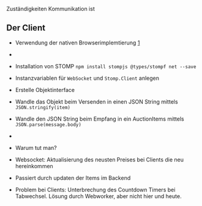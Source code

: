 Zuständigkeiten Kommunikation ist 

## Der Client
- Verwendung der nativen Browserimplemtierung [1]
- 
- Installation von STOMP 
`npm install stompjs @types/stompf net --save`

- Instanzvariablen für `WebSocket` und `Stomp.Client` anlegen
- Erstelle Objektinterface
- Wandle das Objekt beim Versenden in einen JSON String mittels `JSON.stringify(item)`
- Wandle den JSON String beim Empfang in ein AuctionItems mittels `JSON.parse(message.body)`
  
- 

- Warum tut man?

[1]: [](https://stackoverflow.com/questions/2002120/citing-the-author-of-a-blockquote-using-markdown-syntax)

- Websocket: Aktualisierung des neusten Preises bei Clients die neu hereinkommen
- Passiert durch updaten der Items im Backend

- Problem bei Clients: Unterbrechung des Countdown Timers bei Tabwechsel. Lösung durch Webworker, aber nicht hier und heute.
